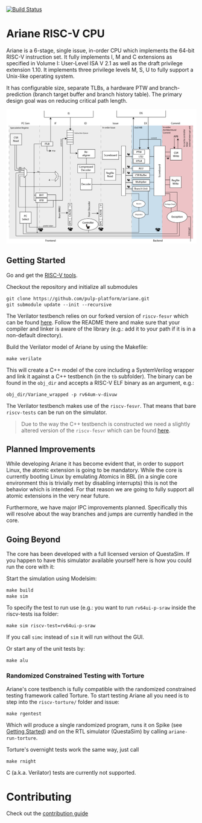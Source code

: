 [![Build Status](https://travis-ci.org/pulp-platform/ariane.svg?branch=master)](https://travis-ci.org/pulp-platform/ariane)

# Ariane RISC-V CPU

Ariane is a 6-stage, single issue, in-order CPU which implements the 64-bit RISC-V instruction set. It fully implements I, M and C extensions as specified in Volume I: User-Level ISA V 2.1 as well as the draft privilege extension 1.10. It implements three privilege levels M, S, U to fully support a Unix-like operating system.

It has configurable size, separate TLBs, a hardware PTW and branch-prediction (branch target buffer and branch history table). The primary design goal was on reducing critical path length.

![](docs/img/ariane_overview.png)

## Getting Started


Go and get the [RISC-V tools](https://github.com/riscv/riscv-tools).

Checkout the repository and initialize all submodules
```
git clone https://github.com/pulp-platform/ariane.git
git submodule update --init --recursive
```

The Verilator testbench relies on our forked version of `riscv-fesvr` which can be found [here](https://github.com/pulp-platform/riscv-fesvr). Follow the README there and make sure that your compiler and linker is aware of the library (e.g.: add it to your path if it is in a non-default directory).

Build the Verilator model of Ariane by using the Makefile:
```
make verilate
```

This will create a C++ model of the core including a SystemVerilog wrapper and link it against a C++ testbench (in the `tb` subfolder). The binary can be found in the `obj_dir` and accepts a RISC-V ELF binary as an argument, e.g.:

```
obj_dir/Variane_wrapped -p rv64um-v-divuw
```

The Verilator testbench makes use of the `riscv-fesvr`. That means that bare `riscv-tests` can be run on the simulator.

> Due to the way the C++ testbench is constructed we need a slightly altered version of the `riscv-fesvr` which can be found [here](https://github.com/pulp-platform/riscv-fesvr).

## Planned Improvements

While developing Ariane it has become evident that, in order to support Linux, the atomic extension is going to be mandatory. While the core is currently booting Linux by emulating Atomics in BBL (in a single core environment this is trivially met by disabling interrupts) this is not the behavior which is intended. For that reason we are going to fully support all atomic extensions in the very near future.

Furthermore, we have major IPC improvements planned. Specifically this will resolve about the way branches and jumps are currently handled in the core.

## Going Beyond

The core has been developed with a full licensed version of QuestaSim. If you happen to have this simulator available yourself here is how you could run the core with it:

Start the simulation using Modelsim:
```
make build
make sim
```
To specify the test to run use (e.g.: you want to run `rv64ui-p-sraw` inside the riscv-tests isa folder:
```
make sim riscv-test=rv64ui-p-sraw
```
If you call `simc` instead of `sim` it will run without the GUI.

Or start any of the unit tests by:
```
make alu
```

### Randomized Constrained Testing with Torture

Ariane's core testbench is fully compatible with the randomized constrained testing framework called Torture. To start testing Ariane all you need is to step into the `riscv-torture/` folder and issue:
```
make rgentest
```
Which will produce a single randomized program, runs it on Spike (see [Getting Started](#getting_started)) and on the RTL simulator (QuestaSim) by calling `ariane-run-torture`.

Torture's overnight tests work the same way, just call
```
make rnight
```
C (a.k.a. Verilator) tests are currently not supported.

# Contributing

Check out the [contribution guide](CONTRIBUTING.md)


